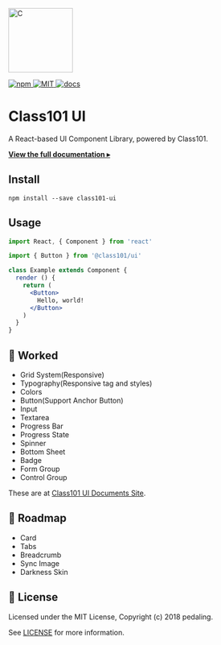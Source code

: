 <p><a href="https://class101-ui.netlify.com" target="_blank" rel="noopener noreferrer"><img width="128" src="https://s3.ap-northeast-2.amazonaws.com/class101-ui/images/logo-class101.png" alt="C"></a></p>

<p>
  <a href="https://www.npmjs.com/package/class101-ui">
    <img
      src="https://img.shields.io/npm/v/class101-ui.svg"
      alt="npm"
    >
  </a>
  <a href="https://github.com/pedaling/class101-ui/blob/master/LICENSE">
    <img
      src="https://img.shields.io/github/license/mashape/apistatus.svg"
      alt="MIT"
    >
  </a>
  <a href="https://class101-ui.netlify.com">
    <img
      src="https://img.shields.io/readthedocs/pip.svg"
      alt="docs"
    >
  </a>
</p>

# Class101 UI

A React-based UI Component Library, powered by Class101.

[**View the full documentation ▸**](https://class101-ui.netlify.com)

## Install

```console
npm install --save class101-ui
```

## Usage

```jsx
import React, { Component } from 'react'

import { Button } from '@class101/ui'

class Example extends Component {
  render () {
    return (
      <Button>
        Hello, world!
      </Button>
    )
  }
}
```

## 🎉 Worked

- Grid System(Responsive)
- Typography(Responsive tag and styles)
- Colors
- Button(Support Anchor Button)
- Input
- Textarea
- Progress Bar
- Progress State
- Spinner
- Bottom Sheet
- Badge
- Form Group
- Control Group

These are at [Class101 UI Documents Site](https://class101-ui.netlify.com).

## 🚀 Roadmap

- Card
- Tabs
- Breadcrumb
- Sync Image
- Darkness Skin

## 📝 License

Licensed under the MIT License, Copyright (c) 2018 pedaling.

See [LICENSE](https://github.com/pedaling/class101-ui/blob/master/LICENSE) for more information.
